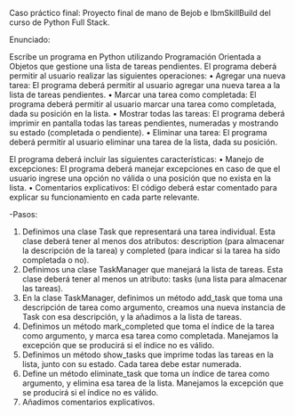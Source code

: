 Caso práctico final:
Proyecto final de mano de Bejob e IbmSkillBuild del curso de Python Full Stack.

Enunciado:

Escribe un programa en Python utilizando Programación Orientada a Objetos que gestione
una lista de tareas pendientes. El programa deberá permitir al usuario realizar las siguientes
operaciones:
• Agregar una nueva tarea: El programa deberá permitir al usuario agregar una nueva tarea a
la lista de tareas pendientes.
• Marcar una tarea como completada: El programa deberá permitir al usuario marcar una
tarea como completada, dada su posición en la lista.
• Mostrar todas las tareas: El programa deberá imprimir en pantalla todas las tareas
pendientes, numeradas y mostrando su estado (completada o pendiente).
• Eliminar una tarea: El programa deberá permitir al usuario eliminar una tarea de la lista,
dada su posición.

El programa deberá incluir las siguientes características:
• Manejo de excepciones: El programa deberá manejar excepciones en caso de que el
usuario ingrese una opción no válida o una posición que no exista en la lista.
• Comentarios explicativos: El código deberá estar comentado para explicar su
funcionamiento en cada parte relevante.


-Pasos:
1. Definimos una clase Task que representará una tarea individual. Esta clase deberá tener al menos dos atributos: description (para almacenar la descripción de la tarea) y completed (para indicar si la tarea ha sido completada o no).
2. Definimos una clase TaskManager que manejará la lista de tareas. Esta clase deberá tener al menos un atributo: tasks (una lista para almacenar las tareas).
3. En la clase TaskManager, definimos un método add_task que toma una descripción de tarea como argumento, creamos una nueva instancia de Task con esa descripción, y la añadimos a la lista de tareas.
4. Definimos un método mark_completed que toma el índice de la tarea como argumento, y marca esa tarea como completada. Manejamos la excepción que se producirá si el índice no es válido.
5. Definimos un método show_tasks que imprime todas las tareas en la lista, junto con su estado. Cada tarea debe estar numerada.
6. Define un método eliminate_task que toma un índice de tarea como argumento, y elimina esa tarea de la lista. Manejamos la excepción que se producirá si el índice no es válido.
8. Añadimos comentarios explicativos.